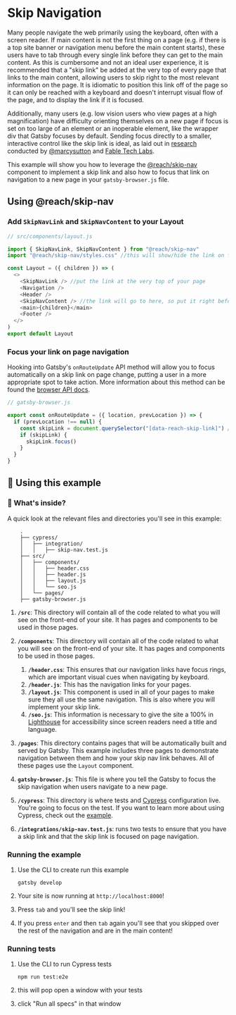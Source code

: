 # Skip Navigation

Many people navigate the web primarily using the keyboard, often with a screen reader. If main content is not the first thing on a page (e.g. if there is a top site banner or navigation menu before the main content starts), these users have to tab through every single link before they can get to the main content. As this is cumbersome and not an ideal user experience, it is recommended that a "skip link" be added at the very top of every page that links to the main content, allowing users to skip right to the most relevant information on the page. It is idiomatic to position this link off of the page so it can only be reached with a keyboard and doesn't interrupt visual flow of the page, and to display the link if it is focused.

Additionally, many users (e.g. low vision users who view pages at a high magnification) have difficulty orienting themselves on a new page if focus is set on too large of an element or an inoperable element, like the wrapper div that Gatsby focuses by default. Sending focus directly to a smaller, interactive control like the skip link is ideal, as laid out in [research](https://www.gatsbyjs.com/blog/2019-07-11-user-testing-accessible-client-routing/) conducted by [@marcysutton](www.github.com/marcysutton) and [Fable Tech Labs](https://www.makeitfable.com/).

This example will show you how to leverage the [@reach/skip-nav](https://reacttraining.com/reach-ui/skip-nav/) component to implement a skip link and also how to focus that link on navigation to a new page in your `gatsby-browser.js` file.

## Using @reach/skip-nav

### Add `SkipNavLink` and `SkipNavContent` to your Layout

```javascript:title=src/components/layout.js
// src/components/layout.js

import { SkipNavLink, SkipNavContent } from "@reach/skip-nav"
import "@reach/skip-nav/styles.css" //this will show/hide the link on focus

const Layout = ({ children }) => (
  <>
    <SkipNavLink /> //put the link at the very top of your page
    <Navigation />
    <Header />
    <SkipNavContent /> //the link will go to here, so put it right before main content
    <main>{children}</main>
    <Footer />
  </>
)
export default Layout
```

### Focus your link on page navigation

Hooking into Gatsby's `onRouteUpdate` API method will allow you to focus automatically on a skip link on page change, putting a user in a more appropriate spot to take action. More information about this method can be found the [browser API docs](https://www.gatsbyjs.com/docs/browser-apis/#onRouteUpdate).

```javascript:title=gatsby-browser.js
// gatsby-browser.js

export const onRouteUpdate = ({ location, prevLocation }) => {
  if (prevLocation !== null) {
    const skipLink = document.querySelector("[data-reach-skip-link]") //this is the query selector that comes with the <SkipNavLink> component
    if (skipLink) {
      skipLink.focus()
    }
  }
}
```

## 🚀 Using this example

### 🧐 What's inside?

A quick look at the relevant files and directories you'll see in this example:

```text
    .
    ├── cypress/
    │   ├── integration/
    │   │   ├── skip-nav.test.js
    ├── src/
    │   ├── components/
    │   │   ├── header.css
    │   │   ├── header.js
    │   │   ├── layout.js
    │   │   └── seo.js
    │   └── pages/
    ├── gatsby-browser.js
```

1. **`/src`**: This directory will contain all of the code related to what you will see on the front-end of your site. It has pages and components to be used in those pages.
1. **`/components`**: This directory will contain all of the code related to what you will see on the front-end of your site. It has pages and components to be used in those pages.

    1. **`/header.css`**: This ensures that our navigation links have focus rings, which are important visual cues when navigating by keyboard.
    1. **`/header.js`**: This has the navigation links for your pages.
    1. **`/layout.js`**: This component is used in all of your pages to make sure they all use the same navigation. This is also where you will implement your skip link.
    1. **`/seo.js`**: This information is necessary to give the site a 100% in [Lighthouse](https://developers.google.com/web/tools/lighthouse) for accessibility since screen readers need a title and language.

1. **`/pages`**: This directory contains pages that will be automatically built and served by Gatsby. This example includes three pages to demonstrate navigation between them and how your skip nav link behaves. All of these pages use the `Layout` component.
1. **`gatsby-browser.js`**: This file is where you tell the Gatsby to focus the skip navigation when users navigate to a new page.
1. **`/cypress`**: This directory is where tests and [Cypress](https://www.cypress.io/) configuration live. You're going to focus on the test. If you want to learn more about using Cypress, check out the [example](https://github.com/gatsbyjs/gatsby/tree/master/examples/using-cypress).
1. **`/integrations/skip-nav.test.js`**: runs two tests to ensure that you have a skip link and that the skip link is focused on page navigation.

### Running the example

1. Use the CLI to create run this example

   ```shell
   gatsby develop
   ```

1. Your site is now running at `http://localhost:8000`!
1. Press `tab` and you'll see the skip link!
1. If you press `enter` and then `tab` again you'll see that you skipped over the rest of the navigation and are in the main content!

### Running tests

1. Use the CLI to run Cypress tests

   ```shell
   npm run test:e2e
   ```

2. this will pop open a window with your tests
3. click "Run all specs" in that window
